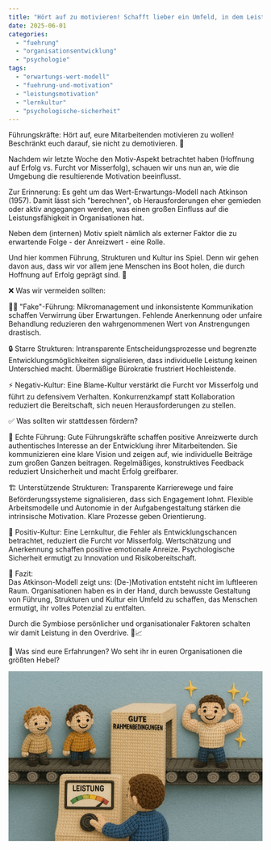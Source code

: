 ```yaml
---
title: "Hört auf zu motivieren! Schafft lieber ein Umfeld, in dem Leistung entsteht"
date: 2025-06-01
categories: 
  - "fuehrung"
  - "organisationsentwicklung"
  - "psychologie"
tags: 
  - "erwartungs-wert-modell"
  - "fuehrung-und-motivation"
  - "leistungsmotivation"
  - "lernkultur"
  - "psychologische-sicherheit"
---
```


Führungskräfte: Hört auf, eure Mitarbeitenden motivieren zu wollen! Beschränkt euch darauf, sie nicht zu demotivieren. 🤌  
  
Nachdem wir letzte Woche den Motiv-Aspekt betrachtet haben (Hoffnung auf Erfolg vs. Furcht vor Misserfolg), schauen wir uns nun an, wie die Umgebung die resultierende Motivation beeinflusst.  
  
Zur Erinnerung: Es geht um das Wert-Erwartungs-Modell nach Atkinson (1957). Damit lässt sich "berechnen", ob Herausforderungen eher gemieden oder aktiv angegangen werden, was einen großen Einfluss auf die Leistungsfähigkeit in Organisationen hat.  
  
Neben dem (internen) Motiv spielt nämlich als externer Faktor die zu erwartende Folge - der Anreizwert - eine Rolle.  
  
Und hier kommen Führung, Strukturen und Kultur ins Spiel. Denn wir gehen davon aus, dass wir vor allem jene Menschen ins Boot holen, die durch Hoffnung auf Erfolg geprägt sind. 💪  
  
  
❌ Was wir vermeiden sollten:  
  
🙅‍♂️ "Fake"-Führung: Mikromanagement und inkonsistente Kommunikation schaffen Verwirrung über Erwartungen. Fehlende Anerkennung oder unfaire Behandlung reduzieren den wahrgenommenen Wert von Anstrengungen drastisch.  
  
🔒 Starre Strukturen: Intransparente Entscheidungsprozesse und begrenzte Entwicklungsmöglichkeiten signalisieren, dass individuelle Leistung keinen Unterschied macht. Übermäßige Bürokratie frustriert Hochleistende.  
  
⚡ Negativ-Kultur: Eine Blame-Kultur verstärkt die Furcht vor Misserfolg und führt zu defensivem Verhalten. Konkurrenzkampf statt Kollaboration reduziert die Bereitschaft, sich neuen Herausforderungen zu stellen.  
  
  
✅️ Was sollten wir stattdessen fördern?  
  
🎯 Echte Führung: Gute Führungskräfte schaffen positive Anreizwerte durch authentisches Interesse an der Entwicklung ihrer Mitarbeitenden. Sie kommunizieren eine klare Vision und zeigen auf, wie individuelle Beiträge zum großen Ganzen beitragen. Regelmäßiges, konstruktives Feedback reduziert Unsicherheit und macht Erfolg greifbarer.  
  
🏗️ Unterstützende Strukturen: Transparente Karrierewege und faire Beförderungssysteme signalisieren, dass sich Engagement lohnt. Flexible Arbeitsmodelle und Autonomie in der Aufgabengestaltung stärken die intrinsische Motivation. Klare Prozesse geben Orientierung.  
  
🌱 Positiv-Kultur: Eine Lernkultur, die Fehler als Entwicklungschancen betrachtet, reduziert die Furcht vor Misserfolg. Wertschätzung und Anerkennung schaffen positive emotionale Anreize. Psychologische Sicherheit ermutigt zu Innovation und Risikobereitschaft.  
  
  
🧠 Fazit:  
Das Atkinson-Modell zeigt uns: (De-)Motivation entsteht nicht im luftleeren Raum. Organisationen haben es in der Hand, durch bewusste Gestaltung von Führung, Strukturen und Kultur ein Umfeld zu schaffen, das Menschen ermutigt, ihr volles Potenzial zu entfalten.  
  
Durch die Symbiose persönlicher und organisationaler Faktoren schalten wir damit Leistung in den Overdrive. 🤝📈  
  
💬 Was sind eure Erfahrungen? Wo seht ihr in euren Organisationen die größten Hebel?

![](images/image-14.png)
